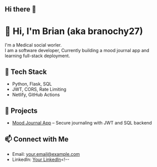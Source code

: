 ## Hi there 👋

# 👋 Hi, I'm Brian (aka branochy27)

I'm a  Medical social worler.  
I am a software developer,
Currently building a mood journal app and learning full-stack deployment.

## 🔧 Tech Stack
- Python, Flask, SQL
- JWT, CORS, Rate Limiting
- Netlify, GitHub Actions

## 🚀 Projects
- [Mood Journal App](https://github.com/branochy27/mood-journal) – Secure journaling with JWT and SQL backend

## 📫 Connect with Me
- Email: your.email@example.com
- LinkedIn: [Your LinkedIn](https://linkedin.com/in/yourprofile)<!--
